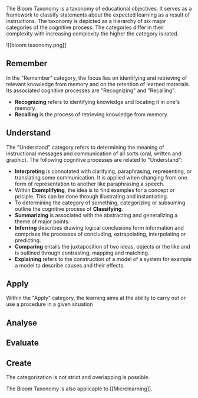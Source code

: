 The Bloom Taxonomy is a taxonomy of educational objectives. It serves as a framework to classify statements about the expected learning as a result of instructions. The taxonomy is depicted as a hierarchy of six major categories of the cognitive process. The categories differ in their complexity with increasing complexity the higher the category is rated.

![[bloom taxonomy.png]]

## Remember
In the "Remember" category, the focus lies on identifying and retrieving of relevant knowledge from memory and on the retention of learned materials. Its associated cognitive processes are "Recognizing" and "Recalling".
- **Recognizing** refers to identifying knowledge and locating it in one's memory.
- **Recalling** is the process of retrieving knowledge from memory.

## Understand
The "Understand" category refers to determining the meaning of instructional messages and communication of all sorts (oral, written and graphic). The following cognitive processes are related to "Understand":
- **Interpreting** is connotated with clarifying, paraphrasing, representing, or translating some communication. It is applied when changing from one form of representation to another like paraphrasing a speech.
- Within **Exemplifying**, the idea is to find examples for a concept or priciple. This can be done through illustrating and instantiating.
- To determining the category of something, categorizing or subsuming outline the cognitive process of **Classifying**.
- **Summarizing** is associated with the abstracting and generalizing a theme of major points.
- **Inferring** describes drawing logical conclusions form information and comprises the processes of concluding, extrapolating, interpolating or predicting.
- **Comparing** entails the juxtaposition of two ideas, objects or the like and is outlined through contrasting, mapping and matching.
- **Explaining** refers to the construction of a model of a system for example a model to describe causes and their effects.

## Apply
Within the "Apply" category, the learning aims at the ability to carry out or use a procedure in a given situation

## Analyse

## Evaluate

## Create

The categorization is not strict and overlapping is possible.

The Bloom Taxonomy is also applicaple to [[Microlearning]].
